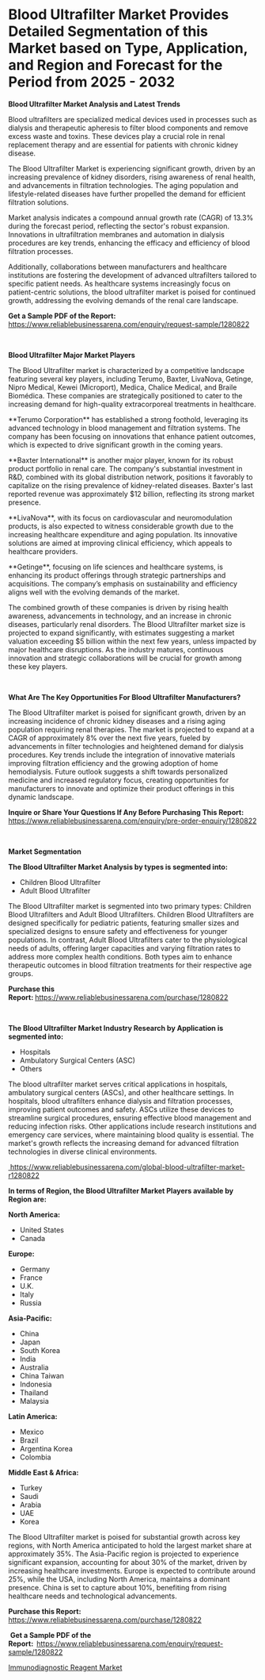 <p><h1>Blood Ultrafilter Market Provides Detailed Segmentation of this Market based on Type, Application, and Region and Forecast for the Period from 2025 - 2032</h1></p><p><strong>Blood Ultrafilter Market Analysis and Latest Trends</strong></p>
<p><p>Blood ultrafilters are specialized medical devices used in processes such as dialysis and therapeutic apheresis to filter blood components and remove excess waste and toxins. These devices play a crucial role in renal replacement therapy and are essential for patients with chronic kidney disease.</p><p>The Blood Ultrafilter Market is experiencing significant growth, driven by an increasing prevalence of kidney disorders, rising awareness of renal health, and advancements in filtration technologies. The aging population and lifestyle-related diseases have further propelled the demand for efficient filtration solutions. </p><p>Market analysis indicates a compound annual growth rate (CAGR) of 13.3% during the forecast period, reflecting the sector's robust expansion. Innovations in ultrafiltration membranes and automation in dialysis procedures are key trends, enhancing the efficacy and efficiency of blood filtration processes. </p><p>Additionally, collaborations between manufacturers and healthcare institutions are fostering the development of advanced ultrafilters tailored to specific patient needs. As healthcare systems increasingly focus on patient-centric solutions, the blood ultrafilter market is poised for continued growth, addressing the evolving demands of the renal care landscape.</p></p>
<p><strong>Get a Sample PDF of the Report:&nbsp;</strong> <a href="https://www.reliablebusinessarena.com/enquiry/request-sample/1280822?utm_campaign=2461&utm_medium=2&utm_source=Github&utm_content=ia&utm_term=24032025&utm_id=blood-ultrafilter">https://www.reliablebusinessarena.com/enquiry/request-sample/1280822</a></p>
<p>&nbsp;</p>
<p><strong>Blood Ultrafilter Major Market Players</strong></p>
<p><p>The Blood Ultrafilter market is characterized by a competitive landscape featuring several key players, including Terumo, Baxter, LivaNova, Getinge, Nipro Medical, Kewei (Microport), Medica, Chalice Medical, and Braile Biomédica. These companies are strategically positioned to cater to the increasing demand for high-quality extracorporeal treatments in healthcare.</p><p>**Terumo Corporation** has established a strong foothold, leveraging its advanced technology in blood management and filtration systems. The company has been focusing on innovations that enhance patient outcomes, which is expected to drive significant growth in the coming years.</p><p>**Baxter International** is another major player, known for its robust product portfolio in renal care. The company's substantial investment in R&D, combined with its global distribution network, positions it favorably to capitalize on the rising prevalence of kidney-related diseases. Baxter's last reported revenue was approximately $12 billion, reflecting its strong market presence.</p><p>**LivaNova**, with its focus on cardiovascular and neuromodulation products, is also expected to witness considerable growth due to the increasing healthcare expenditure and aging population. Its innovative solutions are aimed at improving clinical efficiency, which appeals to healthcare providers.</p><p>**Getinge**, focusing on life sciences and healthcare systems, is enhancing its product offerings through strategic partnerships and acquisitions. The company’s emphasis on sustainability and efficiency aligns well with the evolving demands of the market.</p><p>The combined growth of these companies is driven by rising health awareness, advancements in technology, and an increase in chronic diseases, particularly renal disorders. The Blood Ultrafilter market size is projected to expand significantly, with estimates suggesting a market valuation exceeding $5 billion within the next few years, unless impacted by major healthcare disruptions. As the industry matures, continuous innovation and strategic collaborations will be crucial for growth among these key players.</p></p>
<p>&nbsp;</p>
<p><strong>What Are The Key Opportunities For Blood Ultrafilter Manufacturers?</strong></p>
<p><p>The Blood Ultrafilter market is poised for significant growth, driven by an increasing incidence of chronic kidney diseases and a rising aging population requiring renal therapies. The market is projected to expand at a CAGR of approximately 8% over the next five years, fueled by advancements in filter technologies and heightened demand for dialysis procedures. Key trends include the integration of innovative materials improving filtration efficiency and the growing adoption of home hemodialysis. Future outlook suggests a shift towards personalized medicine and increased regulatory focus, creating opportunities for manufacturers to innovate and optimize their product offerings in this dynamic landscape.</p></p>
<p><strong>Inquire or Share Your Questions If Any Before Purchasing This Report:</strong> <a href="https://www.reliablebusinessarena.com/enquiry/pre-order-enquiry/1280822?utm_campaign=2461&utm_medium=2&utm_source=Github&utm_content=ia&utm_term=24032025&utm_id=blood-ultrafilter">https://www.reliablebusinessarena.com/enquiry/pre-order-enquiry/1280822</a></p>
<p>&nbsp;</p>
<p><strong>Market Segmentation</strong></p>
<p><strong>The Blood Ultrafilter Market Analysis by types is segmented into:</strong></p>
<p><ul><li>Children Blood Ultrafilter</li><li>Adult Blood Ultrafilter</li></ul></p>
<p><p>The Blood Ultrafilter market is segmented into two primary types: Children Blood Ultrafilters and Adult Blood Ultrafilters. Children Blood Ultrafilters are designed specifically for pediatric patients, featuring smaller sizes and specialized designs to ensure safety and effectiveness for younger populations. In contrast, Adult Blood Ultrafilters cater to the physiological needs of adults, offering larger capacities and varying filtration rates to address more complex health conditions. Both types aim to enhance therapeutic outcomes in blood filtration treatments for their respective age groups.</p></p>
<p><strong>Purchase this Report:&nbsp;</strong><a href="https://www.reliablebusinessarena.com/purchase/1280822?utm_campaign=2461&utm_medium=2&utm_source=Github&utm_content=ia&utm_term=24032025&utm_id=blood-ultrafilter">https://www.reliablebusinessarena.com/purchase/1280822</a></p>
<p>&nbsp;</p>
<p><strong>The Blood Ultrafilter Market Industry Research by Application is segmented into:</strong></p>
<p><ul><li>Hospitals</li><li>Ambulatory Surgical Centers (ASC)</li><li>Others</li></ul></p>
<p><p>The blood ultrafilter market serves critical applications in hospitals, ambulatory surgical centers (ASCs), and other healthcare settings. In hospitals, blood ultrafilters enhance dialysis and filtration processes, improving patient outcomes and safety. ASCs utilize these devices to streamline surgical procedures, ensuring effective blood management and reducing infection risks. Other applications include research institutions and emergency care services, where maintaining blood quality is essential. The market's growth reflects the increasing demand for advanced filtration technologies in diverse clinical environments.</p></p>
<p><a href="https://www.reliablebusinessarena.com/global-blood-ultrafilter-market-r1280822?utm_campaign=2461&utm_medium=2&utm_source=Github&utm_content=ia&utm_term=24032025&utm_id=blood-ultrafilter">&nbsp;https://www.reliablebusinessarena.com/global-blood-ultrafilter-market-r1280822</a></p>
<p><strong>In terms of Region, the Blood Ultrafilter Market Players available by Region are:</strong></p>
<p>
    <p> <strong> North America: </strong>
        <ul>
            <li>United States</li>
            <li>Canada</li>
        </ul>
        </p> 
    <p> <strong> Europe: </strong>
        <ul>
            <li>Germany</li>
            <li>France</li>
            <li>U.K.</li>
            <li>Italy</li>
            <li>Russia</li>
        </ul>
        </p> 
    <p> <strong> Asia-Pacific: </strong>
        <ul>
            <li>China</li>
            <li>Japan</li>
            <li>South Korea</li>
            <li>India</li>
            <li>Australia</li>
            <li>China Taiwan</li>
            <li>Indonesia</li>
            <li>Thailand</li>
            <li>Malaysia</li>
        </ul>
        </p> 
    <p> <strong> Latin America: </strong>
        <ul>
            <li>Mexico</li>
            <li>Brazil</li>
            <li>Argentina Korea</li>
            <li>Colombia</li>
        </ul>
        </p> 
    <p> <strong> Middle East & Africa: </strong>
        <ul>
            <li>Turkey</li>
            <li>Saudi</li>
            <li>Arabia</li>
            <li>UAE</li>
            <li>Korea</li>
        </ul>
    </p>
    </p>
<p><p>The Blood Ultrafilter market is poised for substantial growth across key regions, with North America anticipated to hold the largest market share at approximately 35%. The Asia-Pacific region is projected to experience significant expansion, accounting for about 30% of the market, driven by increasing healthcare investments. Europe is expected to contribute around 25%, while the USA, including North America, maintains a dominant presence. China is set to capture about 10%, benefiting from rising healthcare needs and technological advancements.</p></p>
<p><strong>Purchase this Report: </strong><a href="https://www.reliablebusinessarena.com/purchase/1280822?utm_campaign=2461&utm_medium=2&utm_source=Github&utm_content=ia&utm_term=24032025&utm_id=blood-ultrafilter">https://www.reliablebusinessarena.com/purchase/1280822</a></p>
<p>&nbsp;<strong>Get a Sample PDF of the Report:&nbsp;&nbsp;</strong><a href="https://www.reliablebusinessarena.com/enquiry/request-sample/1280822?utm_campaign=2461&utm_medium=2&utm_source=Github&utm_content=ia&utm_term=24032025&utm_id=blood-ultrafilter">https://www.reliablebusinessarena.com/enquiry/request-sample/1280822</a></p>
<p><strong></strong></p>
<p><p><a href="https://github.com/janraimondo83/Market-Research-Report-List-1/blob/main/immunodiagnostic-reagent-market.md?utm_campaign=2461&utm_medium=2&utm_source=Github&utm_content=ia&utm_term=24032025&utm_id=blood-ultrafilter">Immunodiagnostic Reagent Market</a></p></p>